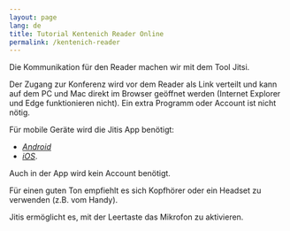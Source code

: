 ```yaml
---
layout: page
lang: de
title: Tutorial Kentenich Reader Online
permalink: /kentenich-reader
---
```


Die Kommunikation für den Reader machen wir mit dem Tool Jitsi.

Der Zugang zur Konferenz wird vor dem Reader als Link verteilt und kann auf dem PC und Mac direkt im Browser geöffnet werden (Internet Explorer und Edge funktionieren nicht). Ein extra Programm oder Account ist nicht nötig.

Für mobile Geräte wird die Jitis App benötigt:

* [*Android*](https://play.google.com/store/apps/details?id=org.jitsi.meet&hl=en)
* [*iOS*](https://apps.apple.com/us/app/jitsi-meet/id1165103905).

Auch in der App wird kein Account benötigt.

Für einen guten Ton empfiehlt es sich Kopfhörer oder ein Headset zu verwenden (z.B. vom Handy).

Jitis ermöglicht es, mit der Leertaste das Mikrofon zu aktivieren.
